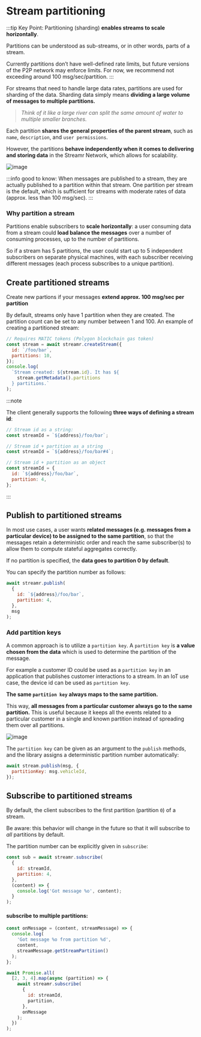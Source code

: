 # Stream partitioning

:::tip Key Point:
Partitioning (sharding) **enables streams to scale horizontally**.

Partitions can be understood as sub-streams, or in other words, parts of a stream.

Currently partitions don’t have well-defined rate limits, but future versions of the P2P network may enforce limits. For now, we recommend not exceeding around 100 msg/sec/partition.
:::

For streams that need to handle large data rates, partitions are used for sharding of the data. Sharding data simply means **dividing a large volume of messages to multiple partitions.**

> _Think of it like a large river can split the same amount of water to multiple smaller branches._

Each partition **shares the general properties of the parent stream**, such as `name`, `description`, and `user permissions`.

However, the partitions **behave independently when it comes to delivering and storing data** in the Streamr Network, which allows for scalability.

![image](@site/static/img/streams_partioning_01.jpeg)

:::info good to know:
When messages are published to a stream, they are actually published to a partition within that stream. One partition per stream is the default, which is sufficient for streams with moderate rates of data (approx. less than 100 msg/sec).
:::

### Why partition a stream

Partitions enable subscribers to **scale horizontally**: a user consuming data from a stream could **load balance the messages** over a number of consuming processes, up to the number of partitions.

So if a stream has 5 partitions, the user could start up to 5 independent subscribers on separate physical machines, with each subscriber receiving different messages (each process subscribes to a unique partition).

## Create partitioned streams

Create new partions if your messages **extend approx. 100 msg/sec per partition**

By default, streams only have 1 partition when they are created. The partition count can be set to any number between 1 and 100. An example of creating a partitioned stream:

```js
// Requires MATIC tokens (Polygon blockchain gas token)
const stream = await streamr.createStream({
  id: `/foo/bar`,
  partitions: 10,
});
console.log(
  `Stream created: ${stream.id}. It has ${
    stream.getMetadata().partitions
  } partitions.`
);
```

:::note

The client generally supports the following **three ways of defining a stream id**:

```js
// Stream id as a string:
const streamId = `${address}/foo/bar`;

// Stream id + partition as a string
const streamId = `${address}/foo/bar#4`;

// Stream id + partition as an object
const streamId = {
  id: `${address}/foo/bar`,
  partition: 4,
};
```

:::

## Publish to partitioned streams

In most use cases, a user wants **related messages (e.g. messages from a particular device) to be assigned to the same partition**, so that the messages retain a deterministic order and reach the same subscriber(s) to allow them to compute stateful aggregates correctly.

If no partition is specified, the **data goes to partition 0 by default**.

You can specify the partition number as follows:

```js
await streamr.publish(
  {
    id: `${address}/foo/bar`,
    partition: 4,
  },
  msg
);
```

### Add partition keys

A common approach is to utilize a `partition key`. A `partition key` is **a value chosen from the data** which is used to determine the partition of the message.

For example a customer ID could be used as a `partition key` in an application that publishes customer interactions to a stream. In an IoT use case, the device id can be used as `partition key`.

**The same `partition key` always maps to the same partition.**

This way, **all messages from a particular customer always go to the same partition.** This is useful because it keeps all the events related to a particular customer in a single and known partition instead of spreading them over all partitions.

![image](@site/static/img/streams_partioning_02.jpeg)

The `partition key` can be given as an argument to the `publish` methods, and the library assigns a deterministic partition number automatically:

```js
await stream.publish(msg, {
  partitionKey: msg.vehicleId,
});
```

## Subscribe to partitioned streams

By default, the client subscribes to the first partition (partition `0`) of a stream.

Be aware: this behavior will change in the future so that it will subscribe to _all_ partitions by default.

The partition number can be explicitly given in `subscribe`:

```js
const sub = await streamr.subscribe(
  {
    id: streamId,
    partition: 4,
  },
  (content) => {
    console.log('Got message %o', content);
  }
);
```

#### subscribe to multiple partitions:

```js
const onMessage = (content, streamMessage) => {
  console.log(
    'Got message %o from partition %d',
    content,
    streamMessage.getStreamPartition()
  );
};

await Promise.all(
  [2, 3, 4].map(async (partition) => {
    await streamr.subscribe(
      {
        id: streamId,
        partition,
      },
      onMessage
    );
  })
);
```

